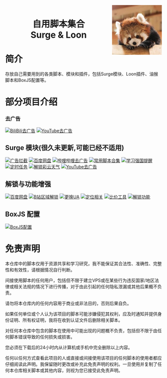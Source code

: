 <img src="https://raw.githubusercontent.com/chiupam/surge/main/platforms/boxjs/chiupam.jpg" alt="logo" width="160" height="160" align="right">

<h1 align="center">
  自用脚本集合
  <br>
  Surge & Loon
</h1>

# 简介

存放自己需要用到的各类脚本、模块和插件，包括Surge模块、Loon插件、油猴脚本和BoxJS配置等。

# 部分项目介绍

### 去广告
[![BiliBili去广告](https://img.shields.io/badge/Script-BiliBili去广告-red)](https://raw.githubusercontent.com/chiupam/surge/main/scripts/javascript/BiliBili/BiliBili.js) 
[![YouTube去广告](https://img.shields.io/badge/Script-YouTube去广告-red)](https://raw.githubusercontent.com/chiupam/surge/main/scripts/javascript/Youtube)

## Surge 模块(很久未更新,可能已经不适用)
[![广告拦截](https://img.shields.io/badge/Surge-广告拦截-orange)](https://raw.githubusercontent.com/chiupam/surge/main/platforms/Surge/AdvertisingScript.sgmodule)
[![百度网盘](https://img.shields.io/badge/Surge-百度网盘-orange)](https://raw.githubusercontent.com/chiupam/surge/main/platforms/Surge/BaiduCloud.sgmodule)
[![哔哩哔哩去广告](https://img.shields.io/badge/Surge-哔哩哔哩去广告-orange)](https://raw.githubusercontent.com/chiupam/surge/main/platforms/Surge/BiliBiliAds.6.74.0.sgmodule)
[![常用脚本合集](https://img.shields.io/badge/Surge-常用脚本合集-orange)](https://raw.githubusercontent.com/chiupam/surge/main/platforms/Surge/Script.sgmodule)
[![学习强国提醒](https://img.shields.io/badge/Surge-学习相关-orange)](https://raw.githubusercontent.com/chiupam/surge/main/platforms/Surge/Study.sgmodule)
[![定时任务](https://img.shields.io/badge/Surge-定时任务-orange)](https://raw.githubusercontent.com/chiupam/surge/main/platforms/Surge/Task.sgmodule)
[![解锁彩云天气](https://img.shields.io/badge/Surge-解锁彩云天气-orange)](https://raw.githubusercontent.com/chiupam/surge/main/platforms/Surge/Unblock.caiyun.sgmodule)
[![YouTube去广告](https://img.shields.io/badge/Surge-YouTube去广告-orange)](https://raw.githubusercontent.com/chiupam/surge/main/platforms/Surge/YouTubeAds.18.49.3.sgmodule)

## 解锁与功能增强
[![百度网盘](https://img.shields.io/badge/Loon-百度网盘-green)](https://raw.githubusercontent.com/chiupam/surge/main/platforms/Loon/BaiduCloud.plugin)
[![B站区域解锁](https://img.shields.io/badge/Loon-B站区域解锁-green)](https://raw.githubusercontent.com/chiupam/surge/main/platforms/Loon/BiliRegions.plugin)
[![更换UA](https://img.shields.io/badge/Loon-更换UA-green)](https://raw.githubusercontent.com/chiupam/surge/main/platforms/Loon/ChangeUA.plugin)
[![定位相关](https://img.shields.io/badge/Loon-定位相关-green)](https://raw.githubusercontent.com/chiupam/surge/main/platforms/Loon/Location.plugin)
[![比价工具](https://img.shields.io/badge/Loon-比价工具-green)](https://raw.githubusercontent.com/chiupam/surge/main/platforms/Loon/Price.plugin)
[![解锁功能](https://img.shields.io/badge/Loon-解锁功能-green)](https://raw.githubusercontent.com/chiupam/surge/main/platforms/Loon/Unblock.plugin)

## BoxJS 配置
[![BoxJS配置](https://img.shields.io/badge/BoxJS-配置订阅-purple)](https://raw.githubusercontent.com/chiupam/surge/main/platforms/boxjs/chiupam.boxjs.json)

# 免责声明

本仓库中的脚本仅用于资源共享和学习研究，我不能保证其合法性、准确性、完整性和有效性，请根据情况自行判断。

间接使用脚本的任何用户，包括但不限于建立VPS或在某些行为违反国家/地区法律或相关法规的情况下进行传播，对于由此引起的任何隐私泄漏或其他后果概不负责。

请勿将本仓库内的任何内容用于商业或非法目的，否则后果自负。

如果任何单位或个人认为该项目的脚本可能涉嫌侵犯其权利，应及时通知并提供身份证明、所有权证明，我将在收到认证文件后删除相关脚本。

对任何本仓库中包含的脚本在使用中可能出现的问题概不负责，包括但不限于由任何脚本错误导致的任何损失或损害。

您必须在下载后的24小时内从计算机或手机中完全删除以上内容。

任何以任何方式查看此项目的人或直接或间接使用该项目的任何脚本的使用者都应仔细阅读此声明。我保留随时更改或补充此免责声明的权利。一旦使用并复制了任何本仓库相关脚本或其他内容，则视为您已接受此免责声明。
